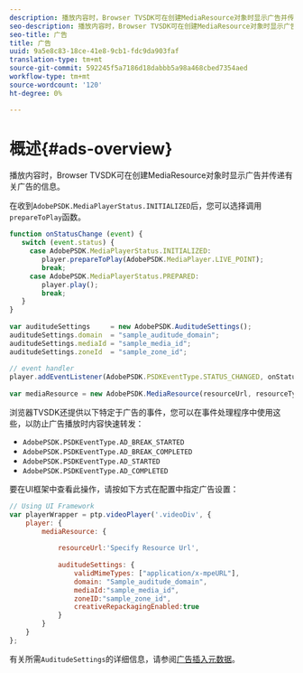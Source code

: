 ```yaml
---
description: 播放内容时，Browser TVSDK可在创建MediaResource对象时显示广告并传递有关广告的信息。
seo-description: 播放内容时，Browser TVSDK可在创建MediaResource对象时显示广告并传递有关广告的信息。
seo-title: 广告
title: 广告
uuid: 9a5e8c83-18ce-41e8-9cb1-fdc9da903faf
translation-type: tm+mt
source-git-commit: 592245f5a7186d18dabbb5a98a468cbed7354aed
workflow-type: tm+mt
source-wordcount: '120'
ht-degree: 0%

---
```



# 概述{#ads-overview}

播放内容时，Browser TVSDK可在创建MediaResource对象时显示广告并传递有关广告的信息。

在收到`AdobePSDK.MediaPlayerStatus.INITIALIZED`后，您可以选择调用`prepareToPlay`函数。

```js
function onStatusChange (event) { 
   switch (event.status) { 
     case AdobePSDK.MediaPlayerStatus.INITIALIZED: 
        player.prepareToPlay(AdobePSDK.MediaPlayer.LIVE_POINT); 
        break; 
     case AdobePSDK.MediaPlayerStatus.PREPARED: 
        player.play(); 
        break; 
   } 
} 
 
var auditudeSettings     = new AdobePSDK.AuditudeSettings(); 
auditudeSettings.domain  = "sample_auditude_domain"; 
auditudeSettings.mediaId = "sample_media_id"; 
auditudeSettings.zoneId  = "sample_zone_id"; 
 
// event handler 
player.addEventListener(AdobePSDK.PSDKEventType.STATUS_CHANGED, onStatusChange); 
 
var mediaResource = new AdobePSDK.MediaResource(resourceUrl, resourceType, auditudeSettings, false);
```

浏览器TVSDK还提供以下特定于广告的事件，您可以在事件处理程序中使用这些，以防止广告播放时内容快速转发：

* `AdobePSDK.PSDKEventType.AD_BREAK_STARTED`
* `AdobePSDK.PSDKEventType.AD_BREAK_COMPLETED`
* `AdobePSDK.PSDKEventType.AD_STARTED`
* `AdobePSDK.PSDKEventType.AD_COMPLETED`

要在UI框架中查看此操作，请按如下方式在配置中指定广告设置：

```js
// Using UI Framework 
var playerWrapper = ptp.videoPlayer('.videoDiv', { 
    player: { 
        mediaResource: { 
 
            resourceUrl:'Specify Resource Url', 
 
            auditudeSettings: { 
                validMimeTypes: ["application/x-mpeURL"], 
                domain: "Sample_auditude_domain", 
                mediaId:"sample_media_id", 
                zoneID:"sample_zone_id", 
                creativeRepackagingEnabled:true 
            } 
        } 
    } 
}; 
```

有关所需`AuditudeSettings`的详细信息，请参阅[广告插入元数据](../../ad-insertion/ad-insertion-metadata/c-psdk-browser-tvsdk-2.4-ad-insertion-metadata.md)。
